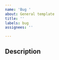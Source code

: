 ```yaml
---
name: 'Bug '
about: General template
title: ''
labels: bug
assignees: ''

---
```


## Description

<!-- 
Tips:
- Images
- Steps to re-produce
-->
